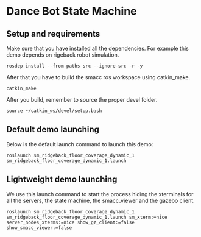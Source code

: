 # Dance Bot State Machine
## Setup and requirements

Make sure that you have installed all the dependencies. For example this demo depends on rigeback robot simulation.

```
rosdep install --from-paths src --ignore-src -r -y 
```

After that you have to build the smacc ros workspace using catkin_make.

```
catkin_make
```

After you build, remember to source the proper devel folder.

```
source ~/catkin_ws/devel/setup.bash
```

## Default demo launching
Below is the default launch command to launch this demo:

```
roslaunch sm_ridgeback_floor_coverage_dynamic_1 sm_ridgeback_floor_coverage_dynamic_1.launch
```

## Lightweight demo launching

We use this launch command to start the process hiding the xterminals for all the servers, the state machine, the smacc_viewer and the gazebo client.

```
roslaunch sm_ridgeback_floor_coverage_dynamic_1 sm_ridgeback_floor_coverage_dynamic_1.launch sm_xterm:=nice server_nodes_xterms:=nice show_gz_client:=false show_smacc_viewer:=false
```
